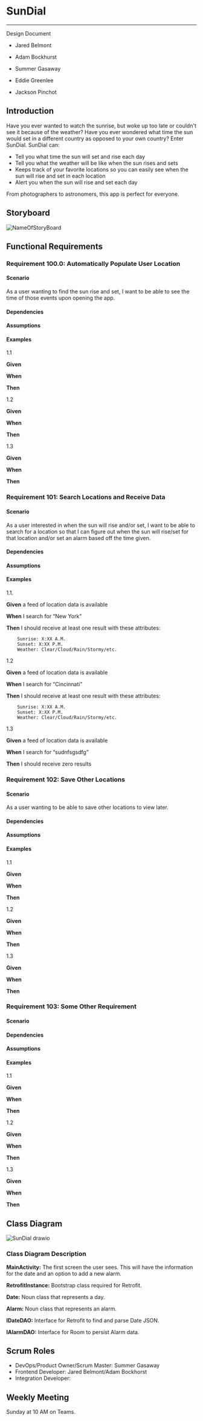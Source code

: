 # SunDial
---

Design Document

- Jared Belmont

- Adam Bockhurst

- Summer Gasaway

- Eddie Greenlee

- Jackson Pinchot


## Introduction

Have you ever wanted to watch the sunrise, but woke up too late or couldn't see it because of the weather? Have you ever wondered
what time the sun would set in a different country as opposed to your own country? Enter SunDial. SunDial can:

- Tell you what time the sun will set and rise each day
- Tell you what the weather will be like when the sun rises and sets
- Keeps track of your favorite locations so you can easily see when the sun will rise and set
in each location
- Alert you when the sun will rise and set each day

From photographers to astronomers, this app is perfect for everyone.

## Storyboard

![NameOfStoryBoard](LinkToImage)

## Functional Requirements

### Requirement 100.0: Automatically Populate User Location


#### Scenario


As a user wanting to find the sun rise and set, I want to be able to see the time of those events upon opening the app.


#### Dependencies

 

#### Assumptions



#### Examples

1.1  


**Given**  


**When**   


**Then**  



1.2  

**Given**  


**When**   


**Then**  


  

1.3  

**Given**  


**When** 


**Then**  



### Requirement 101: Search Locations and Receive Data


#### Scenario

As a user interested in when the sun will rise and/or set, I want to be able to search for a location so that I can figure out when the sun will rise/set for that location and/or set an alarm based off the time given.

#### Dependencies



#### Assumptions  



#### Examples  

1.1.  


**Given** a feed of location data is available

**When** I search for “New York”

**Then** I should receive at least one result with these attributes:

        Sunrise: X:XX A.M.
        Sunset: X:XX P.M.
        Weather: Clear/Cloud/Rain/Stormy/etc.

1.2


**Given** a feed of location data is available

**When** I search for “Cincinnati”

**Then** I should receive at least one result with these attributes:

        Sunrise: X:XX A.M.
        Sunset: X:XX P.M.
        Weather: Clear/Cloud/Rain/Stormy/etc.

1.3


**Given** a feed of location data is available

**When** I search for “sudnfsgsdfg”

**Then** I should receive zero results



### Requirement 102: Save Other Locations

#### Scenario

As a user wanting to be able to save other locations to view later.


#### Dependencies

 

#### Assumptions



#### Examples

1.1  


**Given**  

**When**   

**Then**  



1.2  


**Given**  

**When**   

**Then**  

  

1.3  


**Given**  

**When** 

**Then**  


### Requirement 103: Some Other Requirement

#### Scenario




#### Dependencies

 

#### Assumptions



#### Examples

1.1  


**Given**  


**When**   


**Then**  



1.2  

**Given**  


**When**   


**Then**  

  

1.3  


**Given**  

**When** 

**Then**  



## Class Diagram

![SunDial drawio](https://user-images.githubusercontent.com/89750463/215298779-3d8bf123-8051-4b00-9923-9c18b1d7dfa3.png)

### Class Diagram Description

**MainActivity:**  The first screen the user sees. This will have the information for the date and an option to add a new alarm.

**RetrofitInstance:**  Bootstrap class required for Retrofit. 

**Date:**  Noun class that represents a day.

**Alarm:**  Noun class that represents an alarm.

**IDateDAO:**  Interface for Retrofit to find and parse Date JSON.

**IAlarmDAO:**  Interface for Room to persist Alarm data.

## Scrum Roles

- DevOps/Product Owner/Scrum Master: Summer Gasaway  
- Frontend Developer:  Jared Belmont/Adam Bockhorst
- Integration Developer:  

## Weekly Meeting

Sunday at 10 AM on Teams.
